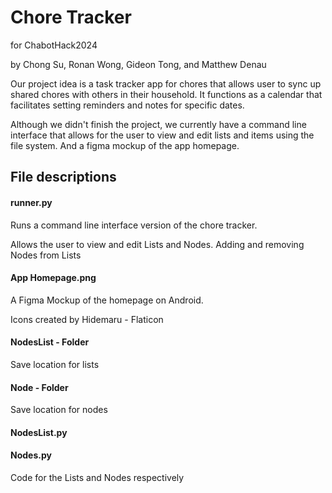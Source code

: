 # Chore Tracker
for ChabotHack2024

by Chong Su, Ronan Wong, Gideon Tong, and Matthew Denau

Our project idea is a task tracker app for chores that allows user to sync up shared chores with others in their household. 
It functions as a calendar that facilitates setting reminders and notes for specific dates.

Although we didn't finish the project, we currently have a command line interface that allows for the user to view and edit lists and items using the file system.
And a figma mockup of the app homepage.

## File descriptions
#### runner.py
Runs a command line interface version of the chore tracker.

Allows the user to view and edit Lists and Nodes. Adding and removing Nodes from Lists

#### App Homepage.png
A Figma Mockup of the homepage on Android.

Icons created by Hidemaru - Flaticon

#### NodesList - Folder
Save location for lists

#### Node - Folder
Save location for nodes

#### NodesList.py
#### Nodes.py
Code for the Lists and Nodes respectively
